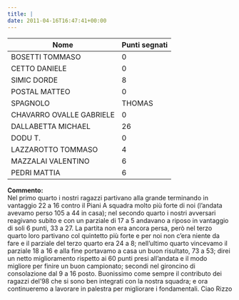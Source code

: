 ```yaml
---
title: |
date: 2011-04-16T16:47:41+00:00
---
```

| **Nome** | **Punti segnati** |
| -------- | ----------------- |
| BOSETTI TOMMASO | 0 |
| CETTO DANIELE | 0 |
| SIMIC DORDE | 8 |
| POSTAL MATTEO | 0 |
| SPAGNOLO | THOMAS  |
| CHAVARRO OVALLE GABRIELE | 0 |
| DALLABETTA MICHAEL | 26 |
| DODU T. | 0 |
| LAZZAROTTO TOMMASO | 4 |
| MAZZALAI VALENTINO | 6 |
| PEDRI MATTIA | 6 |

**Commento:**  
Nel primo quarto i nostri ragazzi partivano alla grande terminando in vantaggio 22 a 16 contro il Piani A squadra molto più forte di noi (l’andata avevamo perso 105 a 44 in casa); nel secondo quarto i nostri avversari reagivano subito e con un parziale di 17 a 5 andavano a riposo in vantaggio di soli 6 punti, 33 a 27. La partita non era ancora persa, però nel terzo quarto loro partivano col quintetto più forte e per noi non c’era niente da fare e il parziale del terzo quarto era 24 a 8; nell’ultimo quarto vincevamo il parziale 18 a 16 e alla fine portavamo a casa un buon risultato, 73 a 53; direi un netto miglioramento rispetto ai 60 punti presi all’andata e il modo migliore per finire un buon campionato; secondi nel gironcino di consolazione dal 9 a 16 posto. Buonissimo come sempre il contributo dei ragazzi del’98 che si sono ben integrati con la nostra squadra; e ora continueremo a lavorare in palestra per migliorare i fondamentali. Ciao Rizzo